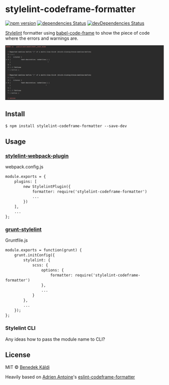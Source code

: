 # stylelint-codeframe-formatter

[![npm version](https://badge.fury.io/js/stylelint-codeframe-formatter.svg)](http://badge.fury.io/js/sass-extract)
[![dependencies Status](https://david-dm.org/bencergazda/stylelint-codeframe-formatter/status.svg)](https://david-dm.org/jgranstrom/sass-extract)
[![devDependencies Status](https://david-dm.org/bencergazda/stylelint-codeframe-formatter/dev-status.svg)](https://david-dm.org/jgranstrom/sass-extract?type=dev)

[Stylelint](https://stylelint.io/) formatter using [babel-code-frame](https://www.npmjs.com/package/babel-code-frame) to show the piece of code where the errors and warnings are.

![](screenshot.png)


## Install

```console
$ npm install stylelint-codeframe-formatter --save-dev
```

## Usage

### [stylelint-webpack-plugin](https://github.com/JaKXz/stylelint-webpack-plugin/)

webpack.config.js

```
module.exports = {
    plugins: [
        new StylelintPlugin({
            formatter: require('stylelint-codeframe-formatter')
            ...
        })
    ],
    ...
};
```

### [grunt-stylelint](https://github.com/wikimedia/grunt-stylelint/)

Gruntfile.js

```
module.exports = function(grunt) {
    grunt.initConfig({
        stylelint: {
            scss: {
                options: {
                    formatter: require('stylelint-codeframe-formatter')
                },
                ...
            }
        },
        ...
    });
};
```

### Stylelint CLI

Any ideas how to pass the module name to CLI?

## License

MIT © [Benedek Káldi](http://bencergazda.hu)

Heavily based on [Adrien Antoine](https://adriantoine.com)'s [eslint-codeframe-formatter](https://github.com/adriantoine/eslint-codeframe-formatter)